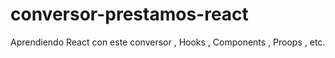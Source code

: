 # conversor-prestamos-react
Aprendiendo React con este conversor , Hooks , Components , Proops , etc.
